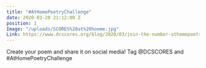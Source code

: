 ```yaml
---
title: "#AtHomePoetryChallenge"
date: 2020-03-20 21:12:00 Z
position: 1
Image: "/uploads/SCORES%20at%20hoome.jpg"
Link: https://www.dcscores.org/blog/2020/03/join-the-number-athomepoetrychallenge
---
```


Create your poem and share it on social media! Tag @DCSCORES and #AtHomePoetryChallenge